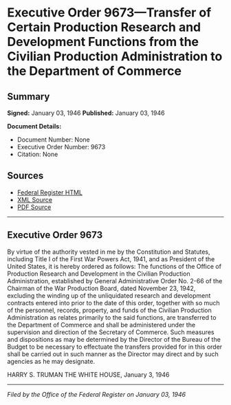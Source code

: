 # Executive Order 9673—Transfer of Certain Production Research and Development Functions from the Civilian Production Administration to the Department of Commerce

## Summary

**Signed:** January 03, 1946
**Published:** January 03, 1946

**Document Details:**
- Document Number: None
- Executive Order Number: 9673
- Citation: None

## Sources
- [Federal Register HTML](https://www.presidency.ucsb.edu/documents/executive-order-9673-transfer-certain-production-research-and-development-functions-from)
- [XML Source](None)
- [PDF Source](None)

---

## Executive Order 9673

By virtue of the authority vested in me by the Constitution and Statutes, including Title I of the First War Powers Act, 1941, and as President of the United States, it is hereby ordered as follows:
The functions of the Office of Production Research and Development in the Civilian Production Administration, established by General Administrative Order No. 2-66 of the Chairman of the War Production Board, dated November 23, 1942, excluding the winding up of the unliquidated research and development contracts entered into prior to the date of this order, together with so much of the personnel, records, property, and funds of the Civilian Production Administration as relates primarily to the said functions, are transferred to the Department of Commerce and shall be administered under the supervision and direction of the Secretary of Commerce. Such measures and dispositions as may be determined by the Director of the Bureau of the Budget to be necessary to effectuate the transfers provided for in this order shall be carried out in such manner as the Director may direct and by such agencies as he may designate.

HARRY S. TRUMAN
THE WHITE HOUSE,
January 3, 1946

---

*Filed by the Office of the Federal Register on January 03, 1946*
